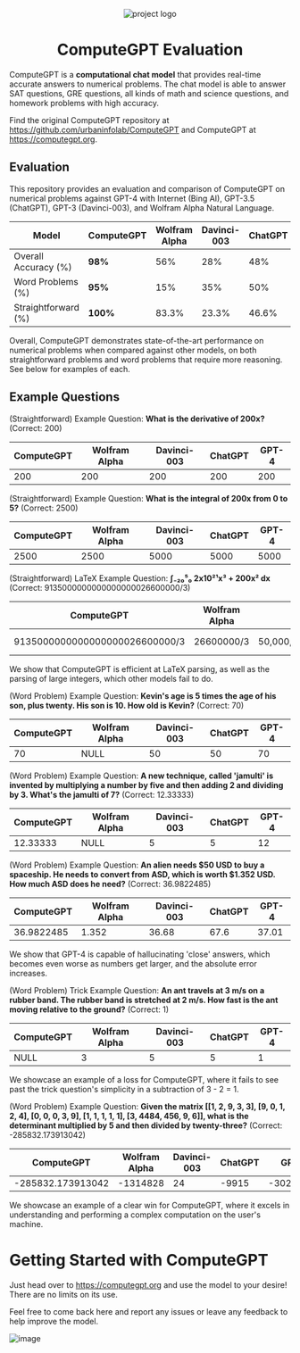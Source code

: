<div align="center">

![project logo](https://user-images.githubusercontent.com/76540311/225113830-89be0dce-3996-44e6-aa24-207a8086db95.png)


# ComputeGPT Evaluation



</div>

ComputeGPT is a <b>computational chat model</b> that provides real-time accurate answers to numerical problems. The chat model is able to answer SAT questions, GRE questions, all kinds of math and science questions, and homework problems with high accuracy.

Find the original ComputeGPT repository at https://github.com/urbaninfolab/ComputeGPT and ComputeGPT at https://computegpt.org.

## Evaluation

This repository provides an evaluation and comparison of ComputeGPT on numerical problems against GPT-4 with Internet (Bing AI), GPT-3.5 (ChatGPT), GPT-3 (Davinci-003), and Wolfram Alpha Natural Language.

<div align="center">

| Model           | ComputeGPT | Wolfram Alpha | Davinci-003 | ChatGPT | GPT-4  |
|-----------------|------------|---------------|-------------|---------|--------|
| Overall Accuracy (%)     | **98%**    | 56%          | 28%        | 48%     | 64%    |
| Word Problems (%)  | **95%**    | 15%          | 35%        | 50%     | 65%    |
| Straightforward (%) | **100%**   | 83.3%        | 23.3%      | 46.6%   | 63.3%  |

</div>

Overall, ComputeGPT demonstrates state-of-the-art performance on numerical problems when compared against other models, on both straightforward problems
and word problems that require more reasoning. See below for examples of each.
  
## Example Questions

(Straightforward) Example Question: **What is the derivative of 200x?** (Correct: 200)

| ComputeGPT | Wolfram Alpha | Davinci-003 | ChatGPT | GPT-4     |
|------------|---------------|-------------|---------|-----------|
| 200        | 200           | 200         | 200     | 200       |


(Straightforward) Example Question: **What is the integral of 200x from 0 to 5?** (Correct: 2500)

| ComputeGPT | Wolfram Alpha | Davinci-003 | ChatGPT | GPT-4     |
|------------|---------------|-------------|---------|-----------|
| 2500       | 2500          | 5000        | 5000    | 5000      |

(Straightforward) LaTeX Example Question: **∫₋₂₀⁵₀ 2x10²¹x³ + 200x² dx** (Correct: 9135000000000000000026600000/3)

| ComputeGPT       | Wolfram Alpha | Davinci-003         | ChatGPT          | GPT-4             |
|------------------|---------------|---------------------|------------------|-------------------|
| 9135000000000000000026600000/3 | 26600000/3     | 50,000,000,000,000,000,000 | 1.83333 x 10²⁴ | 1.66666666666667E+24 |

We show that ComputeGPT is efficient at LaTeX parsing, as well as the parsing of large integers, which other models fail to do.

(Word Problem) Example Question: **Kevin's age is 5 times the age of his son, plus twenty. His son is 10. How old is Kevin?** (Correct: 70)

| ComputeGPT | Wolfram Alpha | Davinci-003 | ChatGPT | GPT-4 |
|------------|---------------|-------------|---------|-------|
| 70         | NULL          | 50          | 50      | 70    |

(Word Problem) Example Question: **A new technique, called 'jamulti' is invented by multiplying a number by five and then adding 2 and dividing by 3. What's the jamulti of 7?** (Correct: 12.33333)

| ComputeGPT | Wolfram Alpha | Davinci-003 | ChatGPT | GPT-4    |
|------------|---------------|-------------|---------|----------|
| 12.33333   | NULL          | 5           | 5       | 12       |

(Word Problem) Example Question: **An alien needs $50 USD to buy a spaceship. He needs to convert from ASD, which is worth $1.352 USD. How much ASD does he need?** (Correct: 36.9822485)

| ComputeGPT  | Wolfram Alpha | Davinci-003 | ChatGPT | GPT-4  |
|-------------|---------------|-------------|---------|--------|
| 36.9822485  | 1.352         | 36.68       | 67.6    | 37.01  |

We show that GPT-4 is capable of hallucinating 'close' answers, which becomes even worse as numbers get larger, and the absolute error increases.

(Word Problem) Trick Example Question: **An ant travels at 3 m/s on a rubber band. The rubber band is stretched at 2 m/s. How fast is the ant moving relative to the ground?** (Correct: 1)

| ComputeGPT | Wolfram Alpha | Davinci-003 | ChatGPT | GPT-4 |
|------------|---------------|-------------|---------|-------|
| NULL       | 3             | 5           | 5       | 1     |

We showcase an example of a loss for ComputeGPT, where it fails to see past the trick question's simplicity in a subtraction of 3 - 2 = 1.

(Word Problem) Example Question: **Given the matrix [[1, 2, 9, 3, 3], [9, 0, 1, 2, 4], [0, 0, 0, 3, 9], [1, 1, 1, 1, 1], [3, 4484, 456, 9, 6]], what is the determinant multiplied by 5 and then divided by twenty-three?** (Correct: -285832.173913042)

| ComputeGPT        | Wolfram Alpha | Davinci-003 | ChatGPT | GPT-4         |
|-------------------|---------------|-------------|---------|--------------|
| -285832.173913042 | -1314828      | 24          | -9915   | -30247.652    |

We showcase an example of a clear win for ComputeGPT, where it excels in understanding and performing a complex computation on the user's machine.


# Getting Started with ComputeGPT

Just head over to https://computegpt.org and use the model to your desire! There are no limits on its use.

Feel free to come back here and report any issues or leave any feedback to help improve the model.

![image](https://user-images.githubusercontent.com/76540311/225113515-4f6791f5-093e-48d8-be0a-504695fc977e.png)






